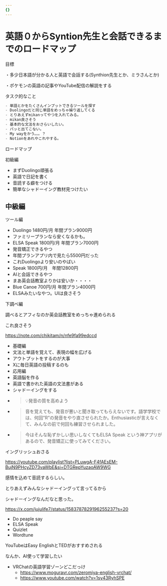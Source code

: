 ```yaml
---
{}
---
```

# 英語０からSyntion先生と会話できるまでのロードマップ

目標

・多少日本語が分かる人と英語で会話する(Synthion先生とか、ミラさんとか)

・ポケモンの英語の記事やYouTube配信の解説をする

  

タスク的なこと

```JavaScript
- 単語とかをたくさんインプットできるツールを探す
- Duolingoだと同じ単語をめっちゃ繰り返してくる
- とりあえずmikanってやつを入れてみる。
- mikan良さそう
- 基本的な文法をおさらいしたい。
- パッと出てこない。
- My wayをかう。。。？
- Notionをあれやこれやする。
```

  

ロードマップ

初級編

- まずDuolingo頑張る
- 英語で日記を書く
- 音読する癖をつける
- 簡単なシャドーイング教材見つけたい

## 中級編

ツール編

- Duolingo 1480円/月 年間プラン9000円  
- ファミリープランなら安くなるかも。  
- ELSA Speak 1800円/月 年間プラン7000円  
- 発音矯正できるやつ  
- 年間プランアプリ内で見たら5500円だった  
- これDuolingoより安いのやばい  
- Speak 1800円/月　年間12800円  
- AIと会話できるやつ  
- まあ英会話教室よりかは安いか・・・・  
- Blue Canoe 700円/月 年間プラン4000円  
- ELSAみたいなやつ。UIは良さそう  

  

下調べ編

調べるとアフィなのか英会話教室をめっちゃ進められる

  

これ良さそう

https://note.com/chikitam/n/nfe9fa99edccd

  

- 基礎編  
- 文法と単語を覚えて、表現の幅を広げる  
- アウトプットをするのが大事  
- Xに毎日英語の投稿するのも  
- 応用編  
- 英語脳を作る  
- 英語で書かれた英語の文法書がある  
- シャドーイングをする  
- >💡発音の質を高めよう  
- > 音を覚えても、発音が悪いと聞き取ってもらえないです。語学学校では、何回”R”の発音をやり直させられたか。Enthusiasticが言えなくて、みんなの前で何回も練習させられました。  
- > 今はそんな恥ずかしい思いしなくてもELSA Speak という神アプリがあるので、発音矯正に使ってみてください。  

イングリッシュおさる

https://youtube.com/playlist?list=PLuwgA-F4fAEsEM-BujN9PHcyZD73vaWbE&si=DTGRepYuzaoAW9WG

感情を込めて音読するらしい。

とりあえずみんなシャドーイングって言ってるから

シャドーイングなんだなと思った。

https://x.com/jujulife7/status/1583787829196255237?s=20

- Do peaple say  
- ELSA Speak  
- Quizlet  
- Wordtune  

YouTubeはEasy EnglishとTEDがおすすめされる

なんか、AI使って学習したい

- VRChatの英語学習ゾーンどこだっけ
    - https://www.moguravr.com/zeromiya-english-vrchat/
    - https://www.youtube.com/watch?v=1sy43RyhSPE